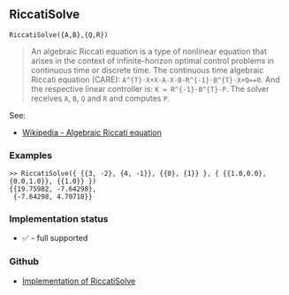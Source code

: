 ## RiccatiSolve

```
RiccatiSolve({A,B},{Q,R})
```

> An algebraic Riccati equation is a type of nonlinear equation that arises in the context of infinite-horizon optimal control problems in continuous time or discrete time. The continuous time algebraic Riccati equation (CARE): `A^{T}·X+X·A-X·B·R^{-1}·B^{T}·X+Q==0`. And the respective linear controller is: `K = R^{-1}·B^{T}·P`. The solver receives `A`, `B`, `Q` and `R` and computes `P`.

See:
* [Wikipedia - Algebraic Riccati equation](https://en.wikipedia.org/wiki/Algebraic_Riccati_equation)

### Examples

```
>> RiccatiSolve({ {{3, -2}, {4, -1}}, {{0}, {1}} }, { {{1.0,0.0},{0.0,1.0}}, {{1.0}} }) 
{{19.75982, -7.64298},
 {-7.64298, 4.70718}}
```

### Implementation status

* &#x2705; - full supported

### Github

* [Implementation of RiccatiSolve](https://github.com/axkr/symja_android_library/blob/master/symja_android_library/matheclipse-core/src/main/java/org/matheclipse/core/builtin/LinearAlgebra.java#L4777) 
